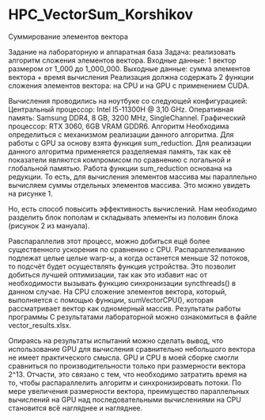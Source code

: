 # HPC_VectorSum_Korshikov
 
Суммирование элементов вектора

Задание на лабораторную и аппаратная база
Задача: реализовать алгоритм сложения элементов вектора.
Входные данные: 1 вектор размером от 1_000 до 1_000_000.
Выходные данные: сумма элементов вектора + время вычисления
Реализация должна содержать 2 функции сложения элементов вектора: на CPU и на GPU с применением CUDA.

Вычисления проводились на ноутбуке со следующей конфигурацией:
Центральный процессор: Intel I5-11300H @ 3,10 GHz.
Оперативная память: Samsung DDR4, 8 GB, 3200 MHz, SingleChannel.
Графический процессор: RTX 3060, 6GB VRAM GDDR6.
Алгоритм
Необходима определиться с механизмом реализации данного алгоритма.
Для работы с GPU за основу взята функция sum_reduction. 
Для реализации данного алгоритма применяется разделяемая память, так как её показатели являются компромисом по сравнению с логальной и глобальной памятью. Работа функции sum_reduction основана на редукции.
То есть, для вычисления элементов массива мы параллельно вычисляем суммы отдельных элементов массива. Это можно увидеть на рисунке 1. 



Но, есть способ повысить эффективность вычислений. Нам необходимо разделить блок пополам и складывать элементы из половин блока (рисунок 2 из мануала).



Равспараллелив этот процесс, можно добиться ещё более существенного ускорения по сравнению с CPU. Распараллеливанию подлежат целые целые warp-ы, а когда останется меньше 32 потоков, то подсчёт будет осуществлять функция устройства. Это позволит добиться лучшей оптимизации, так как это избавит нас от необходимости вызывать функцию синхронизации syncthreads() в данном случае. На CPU сложение элементов вектора, который, выполняется с помощью функции,  sumVectorCPU(), которая рассматривает вектор как одномерный массив. 
Результаты работы программы
С результатами лабораторной можно ознакомиться в файле vector_results.xlsx.



Опираясь на результаты испытаний можно сделать вывод, что использование GPU для вычисления сравнительно небольшого вектора не имеет практического смысла. GPU и CPU в моей сборке смогли сравниться по производительности только при размерности вектора 2^13. Отчасти, это связано с тем, что необходимо затратить время на то, чтобы распараллелить алгоритм и синхронизировать потоки. По мере увеличения размерности вектора, преимущество параллельных вычислений на GPU над последовательными вычислениями на CPU становится всё нагляднее и нагляднее.
